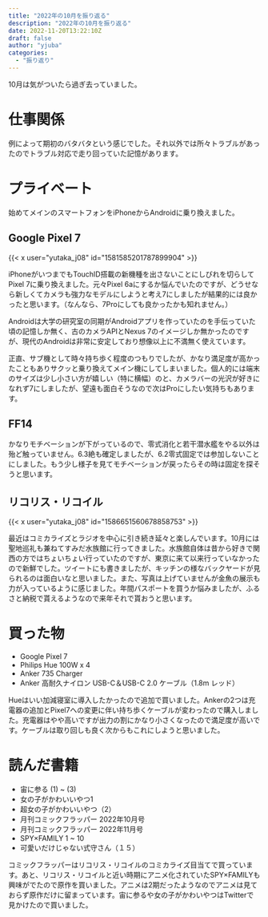```yaml
---
title: "2022年の10月を振り返る"
description: "2022年の10月を振り返る"
date: 2022-11-20T13:22:10Z
draft: false
author: "yjuba"
categories:
  - "振り返り"
---
```


10月は気がついたら過ぎ去っていました。

# 仕事関係
例によって期初のバタバタという感じでした。それ以外では所々トラブルがあったのでトラブル対応で走り回っていた記憶があります。

# プライベート
始めてメインのスマートフォンをiPhoneからAndroidに乗り換えました。

## Google Pixel 7

{{< x user="yutaka_j08" id="1581585201787899904" >}}

iPhoneがいつまでもTouchID搭載の新機種を出さないことにしびれを切らしてPixel 7に乗り換えました。元々Pixel 6aにするか悩んでいたのですが、どうせなら新しくてカメラも強力なモデルにしようと考え7にしましたが結果的には良かったと思います。（なんなら、7Proにしても良かったかも知れません。）

Androidは大学の研究室の同期がAndroidアプリを作っていたのを手伝っていた頃の記憶しか無く、古のカメラAPIとNexus 7のイメージしか無かったのですが、現代のAndroidは非常に安定しており想像以上に不満無く使えています。

正直、サブ機として時々持ち歩く程度のつもりでしたが、かなり満足度が高かったこともありサクッと乗り換えてメイン機にしてしまいました。個人的には端末のサイズは少し小さい方が嬉しい（特に横幅）のと、カメラバーの光沢が好きになれず7にしましたが、望遠も面白そうなので次はProにしたい気持ちもあります。

## FF14
かなりモチベーションが下がっているので、零式消化と若干潜水艦をやる以外は殆ど触っていません。6.3絶も確定しましたが、6.2零式固定では参加しないことにしました。もう少し様子を見てモチベーションが戻ったらその時は固定を探そうと思います。

## リコリス・リコイル

{{< x user="yutaka_j08" id="1586651560678858753" >}}

最近はコミカライズとラジオを中心に引き続き延々と楽しんでいます。10月には聖地巡礼も兼ねてすみだ水族館に行ってきました。水族館自体は昔から好きで関西の方ではちょいちょい行っていたのですが、東京に来て以来行っていなかったので新鮮でした。ツイートにも書きましたが、キッチンの様なバックヤードが見られるのは面白いなと思いました。また、写真は上げていませんが金魚の展示も力が入っているように感じました。年間パスポートを買うか悩みましたが、ふるさと納税で貰えるようなので来年それで貰おうと思います。

# 買った物
- Google Pixel 7
- Philips Hue 100W x 4
- Anker 735 Charger
- Anker 高耐久ナイロン USB-C＆USB-C 2.0 ケーブル（1.8m レッド）

Hueはいい加減寝室に導入したかったので追加で買いました。Ankerの2つは充電器の追加とPixel7への変更に伴い持ち歩くケーブルが変わったので購入しました。充電器はやや高いですが出力の割にかなり小さくなったので満足度が高いです。ケーブルは取り回しも良く次からもこれにしようと思いました。

# 読んだ書籍
- 宙に参る (1) ~ (3)
- 女の子がかわいいやつ1
- 超女の子がかわいいやつ（2）
- 月刊コミックフラッパー 2022年10月号
- 月刊コミックフラッパー 2022年11月号
- SPY×FAMILY 1 ~ 10
- 可愛いだけじゃない式守さん（１５）

コミックフラッパーはリコリス・リコイルのコミカライズ目当てで買っています。あと、リコリス・リコイルと近い時期にアニメ化されていたSPY×FAMILYも興味がでたので原作を買いました。アニメは2期だったようなのでアニメは見ておらず原作だけに留まっています。宙に参るや女の子がかわいやつはTwitterで見かけたので買いました。
